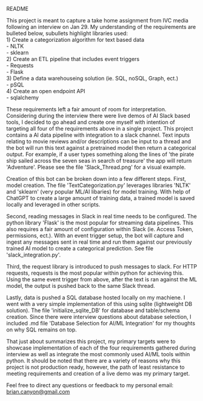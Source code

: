 README

This project is meant to capture a take home assignment from IVC media following an interview on Jan 29.
My understanding of the requirements are bulleted below, subullets highlight libraries used:\
    1) Create a categorization algorithm for text based data\
        - NLTK\
        - sklearn\
    2) Create an ETL pipeline that includes event triggers\
        - Requests\
        - Flask\
    3) Define a data warehouseing solution (ie. SQL, noSQL, Graph, ect.)\
        - pSQL\
    4) Create an open endpoint API\
        - sqlalchemy

These requirements left a fair amount of room for interpretation. Considering during the interview
there were live demos of AI Slack based tools, I decided to go ahead and create one myself with
intention of targeting all four of the requirements above in a single project. This project contains
a AI data pipeline with integration to a slack channel. Text inputs relating to movie reviews and/or
descriptions can be input to a thread and the bot will run this text against a pretrained model then
return a categorical output. For example, if a user types something along the lines of 'the pirate
ship sailed across the seven seas in search of treasure' the app will return 'Adventure'. Please
see the file 'Slack_Thread.png'  for a visual example.

Creation of this bot can be broken down into a few different steps. First, model creation. The file
'TextCategorization.py' leverages libraries 'NLTK' and 'sklearn' (very popular ML/AI libaries) for
model training. With help of ChatGPT to create a large amount of training data, a trained model is
saved locally and leveraged in other scripts.

Second, reading messages in Slack in real time needs to be configured. The python library 'Flask' 
is the most popular for streaming data pipelines. This also requires a fair amount of configuration
within Slack (ie. Access Token, permissions, ect.). With an event trigger setup, the bot will capture
and ingest any messages sent in real time and run them against our previously trained AI model to 
create a categorical prediction. See file 'slack_integration.py'.

Third, the request library is introduced to push messages to slack. For HTTP requests, requests is
the most popular within python for achieving this. Using the same event trigger from above, after
the text is ran against the ML model, the output is pushed back to the same Slack thread.

Lastly, data is pushed a SQL database hosted locally on my machiene. I went with a very simple
implementation of this using sqlite (lightweight DB solution). The file 'initialize_sqlite_DB' for 
database and table/schema creation. Since there were interview questions about database selection,
I included .md file 'Database Selection for AI/ML Integration' for my thoughts on why SQL remains on top.

That just about summarizes this project, my primary targets were to showcase implementation of each
of the four requirements gathered during interview as well as integrate the most commonly used AI/ML
tools within python. It should be noted that there are a variety of reasons why this project is not
production ready, however, the path of least resistance to meeting requirements and creation of a live
demo was my primary target.

Feel free to direct any questions or feedback to my personal email: brian.canyon@gmail.com
